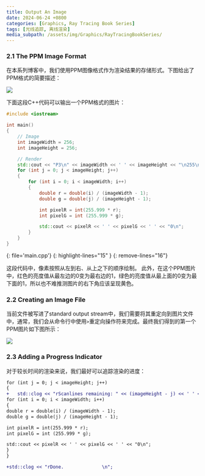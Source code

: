 ```yaml
---
title: Output An Image
date: 2024-06-24 +0800
categories: [Graphics, Ray Tracing Book Series]
tags: [光线追踪, 离线渲染]
media_subpath: /assets/img/Graphics/RayTracingBookSeries/
---
```


### 2.1 The PPM Image Format

在本系列博客中，我们使用PPM图像格式作为渲染结果的存储形式。下图给出了PPM格式的简要描述：

![](fig-1.01-ppm.jpg)

下面这段C++代码可以输出一个PPM格式的图片：


```c++
#include <iostream>

int main()
{
    // Image
    int imageWidth = 256;
    int imageHeight = 256;

    // Render
    std::cout << "P3\n" << imageWidth << ' ' << imageHeight << "\n255\n";
    for (int j = 0; j < imageHeight; j++)
    {
        for (int i = 0; i < imageWidth; i++)
        {
            double r = double(i) / (imageWidth - 1);
            double g = double(j) / (imageHeight - 1);

            int pixelR = int(255.999 * r);
            int pixelG = int (255.999 * g);

            std::cout << pixelR << ' ' << pixelG << ' ' << "0\n";
        }
    }
}
```
{: file='main.cpp'} 
{: highlight-lines="15" }
{: remove-lines="16"}

这段代码中，像素按照从左到右、从上之下的顺序绘制。 此外，在这个PPM图片中，红色的亮度值从最左边的0变为最右边的1，绿色的亮度值从最上面的0变为最下面的1，所以也不难推测图片的右下角应该呈现黄色。

### 2.2 Creating an Image File

当前文件被写进了standard output stream中，我们需要将其重定向到图片文件中，通常，我们会从命令行中使用`>`重定向操作符来完成。最终我们得到的第一个PPM图片如下图所示：

![](img-1.01-first-ppm-image.png)

### 2.3 Adding a Progress Indicator

对于较长时间的渲染来说，我们最好可以追踪渲染的进度：

```diff
for (int j = 0; j < imageHeight; j++)
{
+   std::clog << "rScanlines remaining: " << (imageHeight - j) << ' ' << std::flush;
for (int i = 0; i < imageWidth; i++)
{
double r = double(i) / (imageWidth - 1);
double g = double(j) / (imageHeight - 1);

int pixelR = int(255.999 * r);
int pixelG = int (255.999 * g);

std::cout << pixelR << ' ' << pixelG << ' ' << "0\n";
}
}

+std::clog << "rDone.              \n";
```

 
